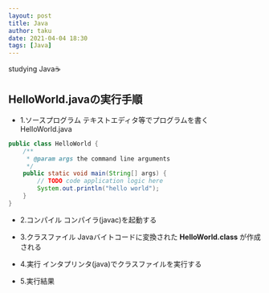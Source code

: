 ```yaml
---
layout: post
title: Java
author: taku
date: 2021-04-04 18:30
tags: [Java]
---
```


studying Java☕

## HelloWorld.javaの実行手順

- 1.ソースプログラム
テキストエディタ等でプログラムを書く
HelloWorld.java

```java
public class HelloWorld {
    /**
     * @param args the command line arguments
     */
    public static void main(String[] args) {
        // TODO code application logic here
        System.out.println("hello world");
    }   
}
```

- 2.コンパイル
コンパイラ(javac)を起動する



- 3.クラスファイル
Javaバイトコードに変換された **HelloWorld.class** が作成される

- 4.実行
インタプリンタ(java)でクラスファイルを実行する


- 5.実行結果





